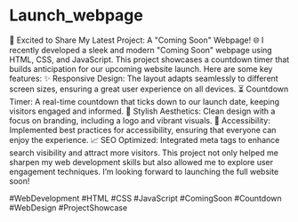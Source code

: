 # Launch_webpage

🚀 Excited to Share My Latest Project: A "Coming Soon" Webpage! 🌐
I recently developed a sleek and modern "Coming Soon" webpage using HTML, CSS, and JavaScript. This project showcases a countdown timer that builds anticipation for our upcoming website launch. Here are some key features:
✨ Responsive Design: The layout adapts seamlessly to different screen sizes, ensuring a great user experience on all devices.
⏳ Countdown Timer: A real-time countdown that ticks down to our launch date, keeping visitors engaged and informed.
🎨 Stylish Aesthetics: Clean design with a focus on branding, including a logo and vibrant visuals.
🔗 Accessibility: Implemented best practices for accessibility, ensuring that everyone can enjoy the experience.
📈 SEO Optimized: Integrated meta tags to enhance search visibility and attract more visitors.
This project not only helped me sharpen my web development skills but also allowed me to explore user engagement techniques. I’m looking forward to launching the full website soon!

#WebDevelopment #HTML #CSS #JavaScript #ComingSoon #Countdown #WebDesign #ProjectShowcase 
